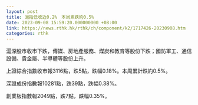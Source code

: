 ```yaml
---
layout: post
title: 滬指低收近0.2%　本周累跌約0.5%
date: 2023-09-08 15:59:20.000000000 +08:00
link: https://news.rthk.hk/rthk/ch/component/k2/1717426-20230908.htm
categories: rthk
---
```


滬深股市收市下跌，傳媒、房地產服務、煤炭和教育等股份下跌；國防軍工、通信設備、貴金屬、半導體等股份上升。

上證綜合指數收市報3116點，跌5點，跌幅0.18%。本周累計跌約0.5%。

深證成份指數報10281點，跌39點，跌幅0.38%。

創業板指數報2049點，跌7點，跌幅0.35%。

